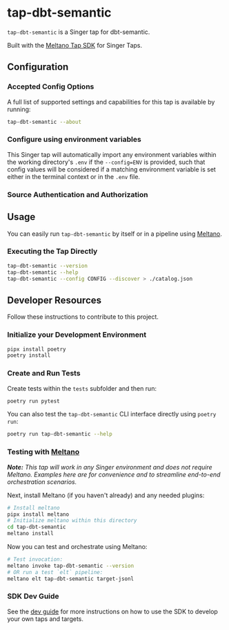 # tap-dbt-semantic

`tap-dbt-semantic` is a Singer tap for dbt-semantic.

Built with the [Meltano Tap SDK](https://sdk.meltano.com) for Singer Taps.

<!--

Developer TODO: Update the below as needed to correctly describe the install procedure. For instance, if you do not have a PyPi repo, or if you want users to directly install from your git repo, you can modify this step as appropriate.

## Installation

Install from PyPi:

```bash
pipx install tap-dbt-semantic
```

Install from GitHub:

```bash
pipx install git+https://github.com/ORG_NAME/tap-dbt-semantic.git@main
```

-->

## Configuration

### Accepted Config Options

<!--
Developer TODO: Provide a list of config options accepted by the tap.

This section can be created by copy-pasting the CLI output from:

```
tap-dbt-semantic --about --format=markdown
```
-->

A full list of supported settings and capabilities for this
tap is available by running:

```bash
tap-dbt-semantic --about
```

### Configure using environment variables

This Singer tap will automatically import any environment variables within the working directory's
`.env` if the `--config=ENV` is provided, such that config values will be considered if a matching
environment variable is set either in the terminal context or in the `.env` file.

### Source Authentication and Authorization

<!--
Developer TODO: If your tap requires special access on the source system, or any special authentication requirements, provide those here.
-->

## Usage

You can easily run `tap-dbt-semantic` by itself or in a pipeline using [Meltano](https://meltano.com/).

### Executing the Tap Directly

```bash
tap-dbt-semantic --version
tap-dbt-semantic --help
tap-dbt-semantic --config CONFIG --discover > ./catalog.json
```

## Developer Resources

Follow these instructions to contribute to this project.

### Initialize your Development Environment

```bash
pipx install poetry
poetry install
```

### Create and Run Tests

Create tests within the `tests` subfolder and
  then run:

```bash
poetry run pytest
```

You can also test the `tap-dbt-semantic` CLI interface directly using `poetry run`:

```bash
poetry run tap-dbt-semantic --help
```

### Testing with [Meltano](https://www.meltano.com)

_**Note:** This tap will work in any Singer environment and does not require Meltano.
Examples here are for convenience and to streamline end-to-end orchestration scenarios._

<!--
Developer TODO:
Your project comes with a custom `meltano.yml` project file already created. Open the `meltano.yml` and follow any "TODO" items listed in
the file.
-->

Next, install Meltano (if you haven't already) and any needed plugins:

```bash
# Install meltano
pipx install meltano
# Initialize meltano within this directory
cd tap-dbt-semantic
meltano install
```

Now you can test and orchestrate using Meltano:

```bash
# Test invocation:
meltano invoke tap-dbt-semantic --version
# OR run a test `elt` pipeline:
meltano elt tap-dbt-semantic target-jsonl
```

### SDK Dev Guide

See the [dev guide](https://sdk.meltano.com/en/latest/dev_guide.html) for more instructions on how to use the SDK to
develop your own taps and targets.
